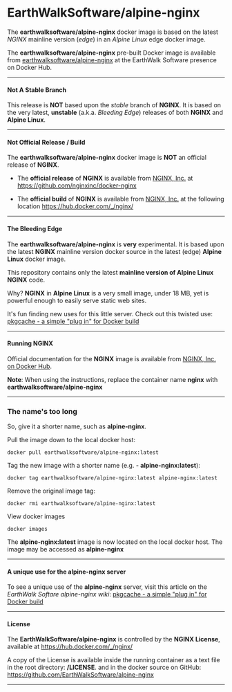 # EarthWalkSoftware/alpine-nginx  

The **earthwalksoftware/alpine-nginx** docker image is based on the latest _NGINX_ mainline version (_edge_) in an  _Alpine Linux_ edge docker image.  

The **earthwalksoftware/alpine-nginx** pre-built Docker image is available from [earthwalksoftware/alpine-nginx](https://hub.docker.com/r/earthwalksoftware/alpine-nginx/) at the EarthWalk Software presence on Docker Hub.

----

#### Not A Stable Branch ####
 
This release is **NOT** based upon the _stable_ branch of **NGINX**.  It is based on the very latest, **unstable** (a.k.a. _Bleeding Edge_) releases of both **NGINX** and **Alpine Linux**.

----  

#### Not Official Release / Build  ####  

The **earthwalksoftware/alpine-nginx** docker image is **NOT** an official release of **NGINX**.  
  
- The **official release** of **NGINX** is available from [NGINX, Inc.](https://github.com/nginxinc) at  https://github.com/nginxinc/docker-nginx  
  
- The **official build** of **NGINX** is available from [NGINX, Inc.](https://github.com/nginxinc) at the following location  https://hub.docker.com/_/nginx/  

----

#### The Bleeding Edge ####  

The **earthwalksoftware/alpine-nginx** is **very** experimental.  It is based upon the latest **NGINX** mainline version docker source in the latest (edge)  __Alpine Linux__ docker image.  

This repository contains only the latest **mainline version of Alpine Linux NGINX** code.

Why?  **NGINX** in **Alpine Linux** is a very small image, under 18 MB, yet is powerful enough to easily serve static web sites.  

It's fun finding new uses for this little server.  Check out this twisted use: [pkgcache - a simple "plug in" for Docker build](https://github.com/EarthWalkSoftware/alpine-nginx/wiki/pkgcache----a-simple-%22plug-in%22-for-Docker-build)  

----  

#### Running NGINX ####  

Official documentation for the **NGINX** image is available from [NGINX, Inc. on Docker Hub](https://hub.docker.com/_/nginx/).  

**Note**: When using the instructions, replace the container name **nginx** with **earthwalksoftware/alpine-nginx**

------
### The name's too long
So, give it a shorter name, such as **alpine-nginx**.

Pull the image down to the local docker host:  

    docker pull earthwalksoftware/alpine-nginx:latest  

Tag the new image with a shorter name (e.g. - **alpine-nginx:latest**):  

    docker tag earthwalksoftware/alpine-nginx:latest alpine-nginx:latest  

Remove the original image tag:  

    docker rmi earthwalksoftware/alpine-nginx:latest  

View docker images  

    docker images  

The **alpine-nginx:latest** image is now located on the local docker host.  The image may be accessed as **alpine-nginx**

----  

#### A unique use for the alpine-nginx server  

To see a unique use of the **alpine-nginx** server, visit this article on the _EarthWalk Softare alpine-nginx wiki_: [pkgcache - a simple "plug in" for Docker build](https://github.com/EarthWalkSoftware/alpine-nginx/wiki/pkgcache----a-simple-%22plug-in%22-for-Docker-build)

----  

#### License ####  

The **EarthWalkSoftware/alpine-nginx** is controlled by the **NGINX License**, available at https://hub.docker.com/_/nginx/  

A copy of the License is available inside the running container as a text file in the root directory: **/LICENSE**. and in the docker source on GitHub: https://github.com/EarthWalkSoftware/alpine-nginx

----  
